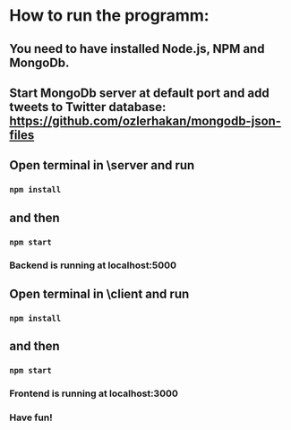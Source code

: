 # How to run the programm:

## You need to have installed Node.js, NPM and MongoDb.

## Start MongoDb server at default port and add tweets to Twitter database: https://github.com/ozlerhakan/mongodb-json-files

##

## Open terminal in \server and run

### `npm install`

## and then

### `npm start`

### Backend is running at localhost:5000

## Open terminal in \client and run

### `npm install`

## and then

### `npm start`

### Frontend is running at localhost:3000

### Have fun!

